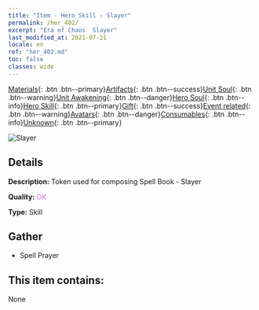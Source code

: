 ```yaml
---
title: "Item - Hero Skill - Slayer"
permalink: /her_402/
excerpt: "Era of Chaos  Slayer"
last_modified_at: 2021-07-21
locale: en
ref: "her_402.md"
toc: false
classes: wide
---
```

 [Materials](/Items/){: .btn .btn--primary}[Artifacts](/Items/Artifacts/){: .btn .btn--success}[Unit Soul](/Items/UnitSoul/){: .btn .btn--warning}[Unit Awakening](/Items/UnitAwakening/){: .btn .btn--danger}[Hero Soul](/Items/HeroSoul/){: .btn .btn--info}[Hero Skill](/Items/HeroSkill/){: .btn .btn--primary}[Gift](/Items/Gift/){: .btn .btn--success}[Event related](/Items/Events/){: .btn .btn--warning}[Avatars](/Items/Avatars/){: .btn .btn--danger}[Consumables](/Items/Consumables/){: .btn .btn--info}[Unknown](/Items/Unknown/){: .btn .btn--primary}

 ![Slayer](/images/t/ps_tuluchengxing.png)

## Details
 **Description:** Token used for composing Spell Book - Slayer

 **Quality:** <span style="color: #DA70D6">OK</span>

 **Type:** Skill

## Gather

*    Spell Prayer 

## This item contains:

  None

